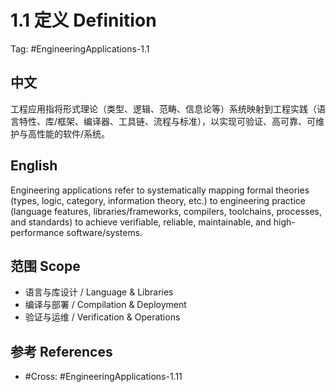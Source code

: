 # 1.1 定义 Definition

Tag: #EngineeringApplications-1.1

## 中文

工程应用指将形式理论（类型、逻辑、范畴、信息论等）系统映射到工程实践（语言特性、库/框架、编译器、工具链、流程与标准），以实现可验证、高可靠、可维护与高性能的软件/系统。

## English

Engineering applications refer to systematically mapping formal theories (types, logic, category, information theory, etc.) to engineering practice (language features, libraries/frameworks, compilers, toolchains, processes, and standards) to achieve verifiable, reliable, maintainable, and high-performance software/systems.

## 范围 Scope

- 语言与库设计 / Language & Libraries
- 编译与部署 / Compilation & Deployment
- 验证与运维 / Verification & Operations

## 参考 References

- #Cross: #EngineeringApplications-1.11

